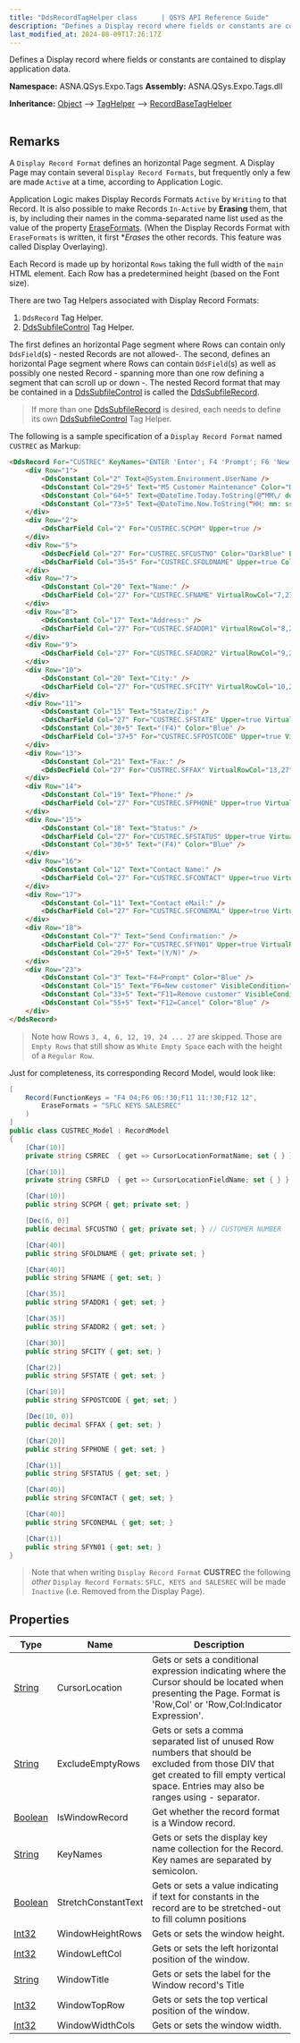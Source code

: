 ```yaml
---
title: "DdsRecordTagHelper class      | QSYS API Reference Guide"
description: "Defines a Display record where fields or constants are contained to display application data. "
last_modified_at: 2024-08-09T17:26:17Z
---
```


Defines a Display record where fields or constants are contained to display application data.

**Namespace:** ASNA.QSys.Expo.Tags
**Assembly:** ASNA.QSys.Expo.Tags.dll

**Inheritance:** [Object](https://docs.microsoft.com/en-us/dotnet/api/system.object) --> [TagHelper](https://learn.microsoft.com/en-us/dotnet/api/microsoft.aspnetcore.razor.taghelpers.taghelper?view=aspnetcore-8.0) --> [RecordBaseTagHelper](/reference/expo/qsys-expo-tags/record-base-tag-helper.html)
<br>
<br>


## Remarks

A `Display Record Format` defines an horizontal Page segment. A Display Page may contain several `Display Record Formats`, but frequently only a few are made `Active` at a time, according to Application Logic.

Application Logic makes Display Records Formats `Active` by `Writing` to that Record. It is also possible to make Records `In-Active` by **Erasing** them, that is, by including their names in the comma-separated name list used as the value of the property [EraseFormats](/reference/expo/qsys-expo-model/base-record-attribute.html#properties). (When the Display Records Format with `EraseFormats` is written, it first **Erases* the other records. This feature was called Display Overlaying).

Each Record is made up by horizontal `Rows` taking the full width of the `main` HTML element. Each Row has a predetermined height (based on the Font size).

There are two Tag Helpers associated with Display Record Formats:

1. `DdsRecord` Tag Helper.
2. [DdsSubfileControl](/reference/expo/qsys-expo-tags/dds-subfile-control-tag-helper.html) Tag Helper.

The first defines an horizontal Page segment where Rows can contain only `DdsField`(s) - nested Records are not allowed-. The second, defines an horizontal Page segment where Rows can contain `DdsField`(s) as well as possibly one nested Record - spanning more than one row defining a segment that can scroll up or down -. The nested Record format that may be contained in a [DdsSubfileControl](/reference/expo/qsys-expo-tags/dds-subfile-control-tag-helper.html) is called the [DdsSubfileRecord](/reference/expo/qsys-expo-tags/dds-record-tag-helper.html). 

>If more than one [DdsSubfileRecord](/reference/expo/qsys-expo-tags/dds-record-tag-helper.html) is desired, each needs to define its own [DdsSubfileControl](/reference/expo/qsys-expo-tags/dds-subfile-control-tag-helper.html) Tag Helper.

The following is a sample specification of a `Display Record Format` named `CUSTREC` as Markup:

```html
<DdsRecord For="CUSTREC" KeyNames="ENTER 'Enter'; F4 'Prompt'; F6 'New'; F11 'Delete'; F12 'Cancel';">
    <div Row="1">
        <DdsConstant Col="2" Text=@System.Environment.UserName />
        <DdsConstant Col="29+5" Text="M5 Customer Maintenance" Color="DarkBlue" />
        <DdsConstant Col="64+5" Text=@DateTime.Today.ToString(@"MM\/ dd\/ yy") />
        <DdsConstant Col="73+5" Text=@DateTime.Now.ToString("HH: mm: ss") />
    </div>
    <div Row="2">
        <DdsCharField Col="2" For="CUSTREC.SCPGM" Upper=true />
    </div>
    <div Row="5">
        <DdsDecField Col="27" For="CUSTREC.SFCUSTNO" Color="DarkBlue" EditCode="Z" Comment="CUSTOMER NUMBER" />
        <DdsCharField Col="35+5" For="CUSTREC.SFOLDNAME" Upper=true Color="DarkBlue" />
    </div>
    <div Row="7">
        <DdsConstant Col="20" Text="Name:" />
        <DdsCharField Col="27" For="CUSTREC.SFNAME" VirtualRowCol="7,27" PositionCursor="40" />
    </div>
    <div Row="8">
        <DdsConstant Col="17" Text="Address:" />
        <DdsCharField Col="27" For="CUSTREC.SFADDR1" VirtualRowCol="8,27" PositionCursor="41" />
    </div>
    <div Row="9">
        <DdsCharField Col="27" For="CUSTREC.SFADDR2" VirtualRowCol="9,27" />
    </div>
    <div Row="10">
        <DdsConstant Col="20" Text="City:" />
        <DdsCharField Col="27" For="CUSTREC.SFCITY" VirtualRowCol="10,27" PositionCursor="42" />
    </div>
    <div Row="11">
        <DdsConstant Col="15" Text="State/Zip:" />
        <DdsCharField Col="27" For="CUSTREC.SFSTATE" Upper=true VirtualRowCol="11,27" PositionCursor="43" />
        <DdsConstant Col="30+5" Text="(F4)" Color="Blue" />
        <DdsCharField Col="37+5" For="CUSTREC.SFPOSTCODE" Upper=true VirtualRowCol="11,37" />
    </div>
    <div Row="13">
        <DdsConstant Col="21" Text="Fax:" />
        <DdsDecField Col="27" For="CUSTREC.SFFAX" VirtualRowCol="13,27" EditWord="(   )   -    " />
    </div>
    <div Row="14">
        <DdsConstant Col="19" Text="Phone:" />
        <DdsCharField Col="27" For="CUSTREC.SFPHONE" Upper=true VirtualRowCol="14,27" />
    </div>
    <div Row="15">
        <DdsConstant Col="18" Text="Status:" />
        <DdsCharField Col="27" For="CUSTREC.SFSTATUS" Upper=true VirtualRowCol="15,27" PositionCursor="44" />
        <DdsConstant Col="30+5" Text="(F4)" Color="Blue" />
    </div>
    <div Row="16">
        <DdsConstant Col="12" Text="Contact Name:" />
        <DdsCharField Col="27" For="CUSTREC.SFCONTACT" Upper=true VirtualRowCol="16,27" />
    </div>
    <div Row="17">
        <DdsConstant Col="11" Text="Contact eMail:" />
        <DdsCharField Col="27" For="CUSTREC.SFCONEMAL" Upper=true VirtualRowCol="17,27" />
    </div>
    <div Row="18">
        <DdsConstant Col="7" Text="Send Confirmation:" />
        <DdsCharField Col="27" For="CUSTREC.SFYN01" Upper=true VirtualRowCol="18,27" />
        <DdsConstant Col="29+5" Text="(Y/N)" />
    </div>
    <div Row="23">
        <DdsConstant Col="3" Text="F4=Prompt" Color="Blue" />
        <DdsConstant Col="15" Text="F6=New customer" VisibleCondition="!30" Color="Blue" />
        <DdsConstant Col="33+5" Text="F11=Remove customer" VisibleCondition="!30" Color="Blue" />
        <DdsConstant Col="55+5" Text="F12=Cancel" Color="Blue" />
    </div>
</DdsRecord>
```

>Note how Rows `3, 4, 6, 12, 19, 24 ... 27` are skipped. Those are `Empty Rows` that still show as `White Empty Space` each with the height of a `Regular Row`.

Just for completeness, its corresponding Record Model, would look like:

```cs
[
    Record(FunctionKeys = "F4 04;F6 06:!30;F11 11:!30;F12 12",
        EraseFormats = "SFLC KEYS SALESREC"
    )
]
public class CUSTREC_Model : RecordModel
{
    [Char(10)]
    private string CSRREC  { get => CursorLocationFormatName; set { } }

    [Char(10)]
    private string CSRFLD  { get => CursorLocationFieldName; set { } }

    [Char(10)]
    public string SCPGM { get; private set; }

    [Dec(6, 0)]
    public decimal SFCUSTNO { get; private set; } // CUSTOMER NUMBER

    [Char(40)]
    public string SFOLDNAME { get; private set; }

    [Char(40)]
    public string SFNAME { get; set; }

    [Char(35)]
    public string SFADDR1 { get; set; }

    [Char(35)]
    public string SFADDR2 { get; set; }

    [Char(30)]
    public string SFCITY { get; set; }

    [Char(2)]
    public string SFSTATE { get; set; }

    [Char(10)]
    public string SFPOSTCODE { get; set; }

    [Dec(10, 0)]
    public decimal SFFAX { get; set; }

    [Char(20)]
    public string SFPHONE { get; set; }

    [Char(1)]
    public string SFSTATUS { get; set; }

    [Char(40)]
    public string SFCONTACT { get; set; }

    [Char(40)]
    public string SFCONEMAL { get; set; }

    [Char(1)]
    public string SFYN01 { get; set; }
}
```

>Note that when writing `Display Record Format` **CUSTREC** the following *other* `Display Record Formats`: `SFLC, KEYS and SALESREC` will be made `Inactive` (i.e. Removed from the Display Page).

## Properties

| Type | Name | Description
| --- | --- | --- 
| [String](https://learn.microsoft.com/en-us/dotnet/api/system.string?view=net-8.0) | CursorLocation | Gets or sets a conditional expression indicating where the Cursor should be located when presenting the Page. Format is 'Row,Col' or 'Row,Col:Indicator Expression'. |
| [String](https://learn.microsoft.com/en-us/dotnet/api/system.string?view=net-8.0) | ExcludeEmptyRows | Gets or sets a comma separated list of unused Row numbers that should be excluded from those DIV that get created to fill empty vertical space. Entries may also be ranges using - separator. |
| [Boolean](https://docs.microsoft.com/en-us/dotnet/api/system.boolean) | IsWindowRecord | Get whether the record format is a Window record. |
| [String](https://learn.microsoft.com/en-us/dotnet/api/system.string?view=net-8.0) | KeyNames | Gets or sets the display key name collection for the Record. Key names are separated by semicolon. |
| [Boolean](https://docs.microsoft.com/en-us/dotnet/api/system.boolean) | StretchConstantText | Gets or sets a value indicating if text for constants in the record are to be stretched-out to fill column positions |
| [Int32](https://learn.microsoft.com/en-us/dotnet/csharp/language-reference/builtin-types/integral-numeric-types) | WindowHeightRows | Gets or sets the window height. |
| [Int32](https://learn.microsoft.com/en-us/dotnet/csharp/language-reference/builtin-types/integral-numeric-types) | WindowLeftCol | Gets or sets the left horizontal position of the window. |
| [String](https://learn.microsoft.com/en-us/dotnet/api/system.string?view=net-8.0) | WindowTitle | Gets or sets the label for the Window record's Title  |
| [Int32](https://learn.microsoft.com/en-us/dotnet/csharp/language-reference/builtin-types/integral-numeric-types) | WindowTopRow | Gets or sets the top vertical position of the window. |
| [Int32](https://learn.microsoft.com/en-us/dotnet/csharp/language-reference/builtin-types/integral-numeric-types) | WindowWidthCols | Gets or sets the window width. |
